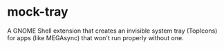 # mock-tray
A GNOME Shell extension that creates an invisible system tray (TopIcons) for apps (like MEGAsync) that won't run properly without one.
